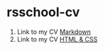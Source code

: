 # rsschool-cv
1. Link to my CV [Markdown](https://leafdeharmony.github.io/rsschool-cv/cv)
2. Link to my CV [HTML & CSS](https://leafdeharmony.github.io/rsschool-cv/)
